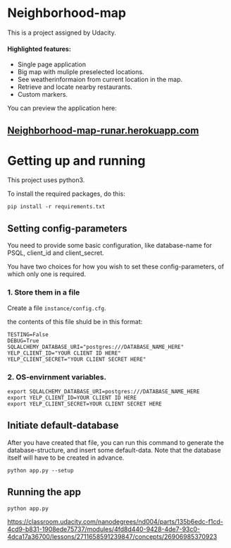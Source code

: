 # Neighborhood-map

This is a project assigned by Udacity.

#### Highlighted features:
- Single page application
- Big map with muliple preselected locations.
- See weatherinformaion from current location in the map.
- Retrieve and locate nearby restaurants.
- Custom markers.

You can preview the application here:

<h2 style="color: #1d2a61">
<a href="https://neighborhood-map-runar.herokuapp.com/">Neighborhood-map-runar.herokuapp.com</a>
</h2>

# Getting up and running

This project uses python3.

To install the required packages, do this:
```
pip install -r requirements.txt
```
## Setting config-parameters

You need to provide some basic configuration, like database-name for PSQL, client_id and client_secret.

You have two choices for how you wish to set these config-parameters, of which only one is required.

### 1. Store them in a file
Create a file `instance/config.cfg`.

the contents of this file shuld be in this format:
```
TESTING=False
DEBUG=True
SQLALCHEMY_DATABASE_URI="postgres:///DATABASE_NAME_HERE"
YELP_CLIENT_ID="YOUR CLIENT ID HERE"
YELP_CLIENT_SECRET="YOUR CLIENT SECRET HERE"
```

### 2. OS-envirnment variables.
```
export SQLALCHEMY_DATABASE_URI=postgres:///DATABASE_NAME_HERE
export YELP_CLIENT_ID=YOUR CLIENT ID HERE
export YELP_CLIENT_SECRET=YOUR CLIENT SECRET HERE
```

## Initiate default-database

After you have created that file, you can run this command to generate the  database-structure, and insert some default-data. Note that the database itself will have to be created in advance.
```
python app.py --setup
```

## Running the app
```
python app.py
```



https://classroom.udacity.com/nanodegrees/nd004/parts/135b6edc-f1cd-4cd9-b831-1908ede75737/modules/4fd8d440-9428-4de7-93c0-4dca17a36700/lessons/2711658591239847/concepts/26906985370923
